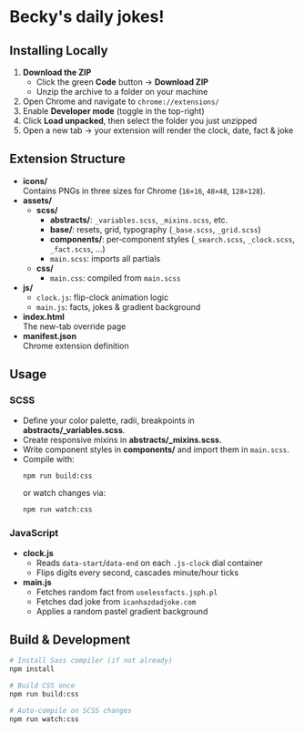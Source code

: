 # Becky's daily jokes!

## Installing Locally

1. **Download the ZIP**  
    - Click the green **Code** button → **Download ZIP**  
    - Unzip the archive to a folder on your machine  
2. Open Chrome and navigate to `chrome://extensions/`  
3. Enable **Developer mode** (toggle in the top-right)  
4. Click **Load unpacked**, then select the folder you just unzipped  
5. Open a new tab → your extension will render the clock, date, fact & joke  

## Extension Structure

- **icons/**  
    Contains PNGs in three sizes for Chrome (`16×16`, `48×48`, `128×128`).
- **assets/**  
    - **scss/**  
        - **abstracts/**: `_variables.scss`, `_mixins.scss`, etc.  
        - **base/**: resets, grid, typography (`_base.scss`, `_grid.scss`)  
        - **components/**: per‐component styles (`_search.scss`, `_clock.scss`, `_fact.scss`, …)  
        - `main.scss`: imports all partials  
    - **css/**  
        - `main.css`: compiled from `main.scss`  
- **js/**  
    - `clock.js`: flip-clock animation logic  
    - `main.js`: facts, jokes & gradient background  
- **index.html**  
    The new-tab override page  
- **manifest.json**  
    Chrome extension definition  

## Usage

### SCSS

- Define your color palette, radii, breakpoints in **abstracts/_variables.scss**.  
- Create responsive mixins in **abstracts/_mixins.scss**.  
- Write component styles in **components/** and import them in `main.scss`.  
- Compile with:  
    ```bash
    npm run build:css
    ```  
  or watch changes via:  
    ```bash
    npm run watch:css
    ```

### JavaScript

- **clock.js**  
    - Reads `data-start`/`data-end` on each `.js-clock` dial container  
    - Flips digits every second, cascades minute/hour ticks  
- **main.js**  
    - Fetches random fact from `uselessfacts.jsph.pl`  
    - Fetches dad joke from `icanhazdadjoke.com`  
    - Applies a random pastel gradient background  

## Build & Development

```bash
# Install Sass compiler (if not already)
npm install

# Build CSS once
npm run build:css

# Auto-compile on SCSS changes
npm run watch:css
